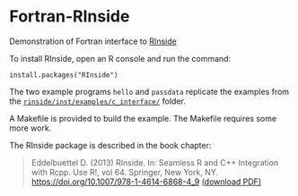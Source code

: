 # Fortran-RInside

Demonstration of Fortran interface to [RInside](https://github.com/eddelbuettel/rinside)

To install RInside, open an R console and run the command:

```
install.packages("RInside")
```

The two example programs `hello` and `passdata` replicate the examples from the [`rinside/inst/examples/c_interface/`](https://github.com/eddelbuettel/rinside/tree/master/inst/examples/c_interface) folder.

A Makefile is provided to build the example. The Makefile requires some more work.

The RInside package is described in the book chapter:

> Eddelbuettel D. (2013) RInside. In: Seamless R and C++ Integration with Rcpp. Use R!, vol 64. Springer, New York, NY. https://doi.org/10.1007/978-1-4614-6868-4_9 [(download PDF)](https://link.springer.com/content/pdf/10.1007%2F978-1-4614-6868-4.pdf)